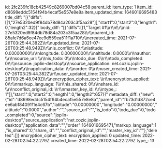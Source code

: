 id: 2fc239fc18cb42549c8269007bd04c58
parent_id: 
item_type: 1
item_id: d8698eddc5154f94b4ecaf5e557e8e8a
item_updated_time: 1646016695483
title_diff: "[{\"diffs\":[[1,\"27e5320ed9f84db78d84a203c3f5aa28\"]],\"start1\":0,\"start2\":0,\"length1\":0,\"length2\":32}]"
body_diff: "[{\"diffs\":[[1,\"Target #1\\\r\\\n\\\r\\\nid: 27e5320ed9f84db78d84a203c3f5aa28\\\r\\\nparent_id: 85afe7d6a6ee47ee9d559ea511f1a710\\\r\\\ncreated_time: 2021-07-26T03:25:44.382Z\\\r\\\nupdated_time: 2021-07-26T03:25:48.949Z\\\r\\\nis_conflict: 0\\\r\\\nlatitude: 0.00000000\\\r\\\nlongitude: 0.00000000\\\r\\\naltitude: 0.0000\\\r\\\nauthor: \\\r\\\nsource_url: \\\r\\\nis_todo: 0\\\r\\\ntodo_due: 0\\\r\\\ntodo_completed: 0\\\r\\\nsource: joplin-desktop\\\r\\\nsource_application: net.cozic.joplin-desktop\\\r\\\napplication_data: \\\r\\\norder: 0\\\r\\\nuser_created_time: 2021-07-26T03:25:44.382Z\\\r\\\nuser_updated_time: 2021-07-26T03:25:48.949Z\\\r\\\nencryption_cipher_text: \\\r\\\nencryption_applied: 0\\\r\\\nmarkup_language: 1\\\r\\\nis_shared: 0\\\r\\\nshare_id: \\\r\\\nconflict_original_id: \\\r\\\nmaster_key_id: \\\r\\\ntype_: 1\"]],\"start1\":0,\"start2\":0,\"length1\":0,\"length2\":657}]"
metadata_diff: {"new":{"id":"d8698eddc5154f94b4ecaf5e557e8e8a","parent_id":"fb73d1d872ce4ee6ab184091f1e4c67b","latitude":"0.00000000","longitude":"0.00000000","altitude":"0.0000","author":"","source_url":"","is_todo":0,"todo_due":0,"todo_completed":0,"source":"joplin-desktop","source_application":"net.cozic.joplin-desktop","application_data":"","order":1646016695471,"markup_language":1,"is_shared":0,"share_id":"","conflict_original_id":"","master_key_id":""},"deleted":[]}
encryption_cipher_text: 
encryption_applied: 0
updated_time: 2022-02-28T02:54:22.279Z
created_time: 2022-02-28T02:54:22.279Z
type_: 13